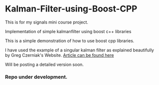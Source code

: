 # Kalman-Filter-using-Boost-CPP

This is for my signals mini course project.

Implementation of simple kalmanfilter using boost c++ libraries

This is a simple demonstration of how to use boost cpp libraries.

I have used the example of a singular kalman filter as explained beautifully by  Greg Czerniak's Website.
[Article can be found here](http://greg.czerniak.info/guides/kalman1/)

Will be posting a detailed version soon.

### Repo under development. 


